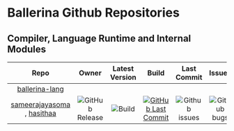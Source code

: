 # Ballerina Github Repositories 

## Compiler, Language Runtime and Internal Modules

| Repo | Owner | Latest Version | Build | Last Commit | Issues | Bugs | PRs | Stars | LOC | Contributors
|:---:|:---:|:---:|:---:|:---:|:---:|:---:|:---:|:---:|:---:|:---:|
|[ballerina-lang](https://github.com/ballerina-platform/ballerina-lang/)
| [sameerajayasoma](https://github.com/sameerajayasoma/) , [hasithaa](https://github.com/hasithaa/)| ![GitHub Release](https://img.shields.io/github/v/release/ballerina-platform/ballerina-lang?label=%20)| ![Build](https://img.shields.io/github/workflow/status/ballerina-platform/ballerina-lang/Ballerina%20daily%20build?label=%20) | [![GitHub Last Commit](https://img.shields.io/github/last-commit/ballerina-platform/ballerina-lang.svg?label=)](https://github.com/ballerina-platform/ballerina-lang/commits/master)| ![Github issues](https://img.shields.io/github/issues/ballerina-platform/ballerina-lang?label=%20) | ![Github bugs](https://img.shields.io/github/issues/ballerina-platform/ballerina-lang/Type/Bug?label=%20) |![GitHub PRs](https://img.shields.io/github/issues-pr/ballerina-platform/ballerina-lang?label=%20)| ![GitHub stars](https://img.shields.io/github/stars/ballerina-platform/ballerina-lang?label=%20) | ![GitHub LOC](https://img.shields.io/tokei/lines/github/ballerina-platform/ballerina-lang?label=%20&style=flat-square) | ![GitHub contrib](https://img.shields.io/github/contributors/ballerina-platform/ballerina-lang?label=%20)
